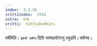 ```yaml
---
index:  3.3.56
vrittiindex:  1541
sutra:  एरच्
vritti:  tattvabodhini 
---
```


वर्षमिति। `वृषभो वर्षणा` दिति भाष्यप्रयोगात्तु ल्युडपि। वर्षणम्। 

